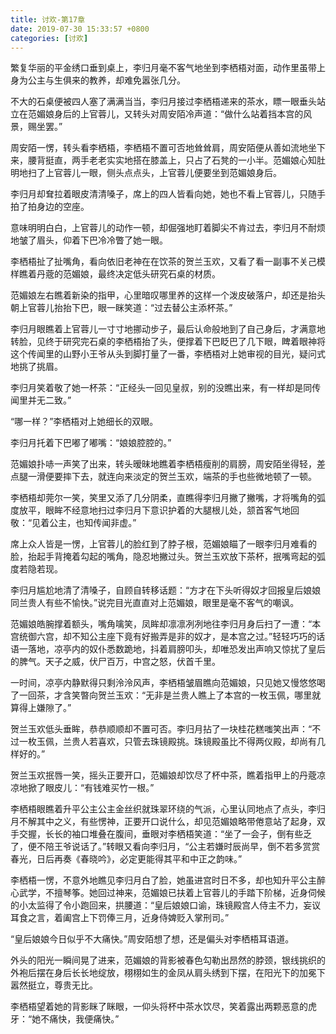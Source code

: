 ```yaml
---
title: 讨欢-第17章
date: 2019-07-30 15:33:57 +0800
categories: [讨欢]
---
```


繁复华丽的平金绣口垂到桌上，李归月毫不客气地坐到李栖梧对面，动作里虽带上身为公主与生俱来的教养，却难免嚣张几分。

不大的石桌便被四人塞了满满当当，李归月接过李栖梧递来的茶水，瞟一眼垂头站立在范媚娘身后的上官蓉儿，又转头对周安陌冷声道：“做什么站着挡本宫的风景，赐坐罢。”

周安陌一愣，转头看李栖梧，李栖梧不置可否地耸耸肩，周安陌便从善如流地坐下来，腰背挺直，两手老老实实地搭在膝盖上，只占了石凳的一小半。范媚娘心知肚明地扫了上官蓉儿一眼，侧头点点头，上官蓉儿便要坐到范媚娘身后。

李归月却耷拉着眼皮清清嗓子，席上的四人皆看向她，她也不看上官蓉儿，只随手拍了拍身边的空座。

意味明明白白，上官蓉儿的动作一顿，却倔强地盯着脚尖不肯过去，李归月不耐烦地皱了眉头，仰着下巴冷冷瞥了她一眼。

李栖梧扯了扯嘴角，看向依旧老神在在饮茶的贺兰玉欢，又看了看一副事不关己模样瞧着丹蔲的范媚娘，最终决定低头研究石桌的材质。

范媚娘左右瞧着新染的指甲，心里暗叹哪里养的这样一个泼皮破落户，却还是抬头朝上官蓉儿抬抬下巴，眼一眯笑道：“过去替公主添杯茶。”

李归月眼瞧着上官蓉儿一寸寸地挪动步子，最后认命般地到了自己身后，才满意地转脸，见终于研究完石桌的李栖梧抬了头，便撑着下巴眨巴了几下眼，睥着眼神将这个传闻里的山野小王爷从头到脚打量了一番，李栖梧对上她审视的目光，疑问式地挑了挑眉。

李归月笑着敬了她一杯茶：“正经头一回见皇叔，别的没瞧出来，有一样却是同传闻里并无二致。”

“哪一样？”李栖梧对上她细长的双眼。

李归月托着下巴嘟了嘟嘴：“娘娘腔腔的。”

范媚娘扑哧一声笑了出来，转头暧昧地瞧着李栖梧瘦削的肩膀，周安陌坐得轻，差点腿一滑便要摔下去，就连向来淡定的贺兰玉欢，端茶的手也些微地顿了一顿。

李栖梧却莞尔一笑，笑里又添了几分阴柔，直瞧得李归月撇了撇嘴，才将嘴角的弧度放平，眼眸不经意地扫过李归月下意识护着的大腿根儿处，颔首客气地回敬：“见着公主，也知传闻非虚。”

席上众人皆是一愣，上官蓉儿的脸红到了脖子根，范媚娘瞄了一眼李归月难看的脸，抬起手背掩着勾起的嘴角，隐忍地撇过头。贺兰玉欢放下茶杯，抿嘴弯起的弧度若隐若现。

李归月尴尬地清了清嗓子，自顾自转移话题：“方才在下头听得奴才回报皇后娘娘同兰贵人有些不愉快。”说完目光直直对上范媚娘，眼里是毫不客气的嘲讽。

范媚娘皓腕撑着额头，嘴角噙笑，凤眸却凛凛冽冽地往李归月身后扫了一遭：“本宫统御六宫，却不知公主座下竟有好搬弄是非的奴才，是本宫之过。”轻轻巧巧的话语一落地，凉亭内的奴仆悉数跪地，抖着肩膀叩头，却唯恐发出声响又惊扰了皇后的脾气。天子之威，伏尸百万，中宫之怒，伏首千里。

一时间，凉亭内静默得只剩泠泠风声，李栖梧皱眉瞧向范媚娘，只见她又慢悠悠喝了一回茶，才含笑暼向贺兰玉欢：“无非是兰贵人瞧上了本宫的一枚玉佩，哪里就算得上嫌隙了。”

贺兰玉欢低头垂眸，恭恭顺顺却不置可否。李归月拈了一块桂花糕嗤笑出声：“不过一枚玉佩，兰贵人若喜欢，只管去珠镜殿挑。珠镜殿虽比不得两仪殿，却尚有几样好的。”

贺兰玉欢抿唇一笑，摇头正要开口，范媚娘却饮尽了杯中茶，瞧着指甲上的丹蔲凉凉地掀了眼皮儿：“有钱难买竹一根。”

李栖梧眼瞧着升平公主公主金丝织就珠翠环绕的气派，心里认同地点了点头，李归月不解其中之义，有些愣神，正要开口说什么，却见范媚娘略带倦意站了起身，双手交握，长长的袖口堆叠在腹间，垂眼对李栖梧笑道：“坐了一会子，倒有些乏了，便不陪王爷说话了。”转眼又看向李归月，“公主若嫌时辰尚早，倒不若多赏赏春光，日后再奏《春晓吟》，必定更能得其平和中正之韵味。”

李栖梧一愣，不意外地瞧见李归月白了脸，她虽进宫时日不多，却也知升平公主醉心武学，不擅琴筝。她回过神来，范媚娘已扶着上官蓉儿的手踏下阶梯，近身伺候的小太监得了令小跑回来，拱腰道：“皇后娘娘口谕，珠镜殿宫人侍主不力，妄议耳食之言，着阖宫上下罚俸三月，近身侍婢贬入掌刑司。”

“皇后娘娘今日似乎不大痛快。”周安陌想了想，还是偏头对李栖梧耳语道。

外头的阳光一瞬间晃了进来，范媚娘的背影被春色勾勒出昂然的脖颈，银线挑织的外袍后摆在身后长长地绽放，栩栩如生的金凤从肩头绣到下摆，在阳光下的加冕下嚣然挺立，尊贵无比。

李栖梧望着她的背影眯了眯眼，一仰头将杯中茶水饮尽，笑着露出两颗恶意的虎牙：“她不痛快，我便痛快。”


